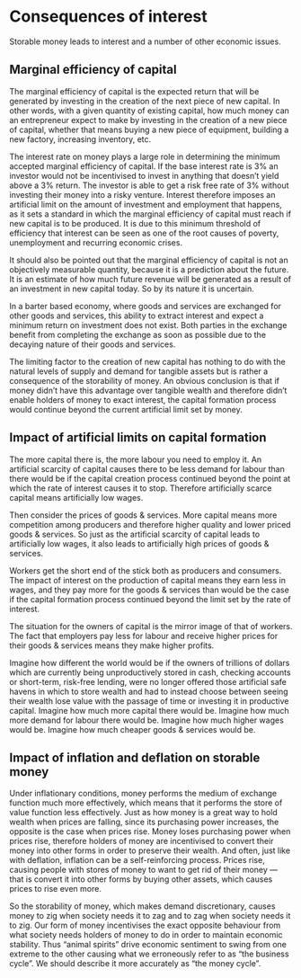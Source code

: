 # Consequences of interest

Storable money leads to interest and a number of other economic issues.



## **Marginal efficiency of capital**

The marginal efficiency of capital is the expected return that will be generated by investing in the creation of the next piece of new capital. In other words, with a given quantity of existing capital, how much money can an entrepreneur expect to make by investing in the creation of a new piece of capital, whether that means buying a new piece of equipment, building a new factory, increasing inventory, etc.

The interest rate on money plays a large role in determining the minimum accepted marginal efficiency of capital. If the base interest rate is 3% an investor would not be incentivised to invest in anything that doesn’t yield above a 3% return. The investor is able to get a risk free rate of 3% without investing their money into a risky venture. Interest therefore imposes an artificial limit on the amount of investment and employment that happens, as it sets a standard in which the marginal efficiency of capital must reach if new capital is to be produced. It is due to this minimum threshold of efficiency that interest can be seen as one of the root causes of poverty, unemployment and recurring economic crises.

It should also be pointed out that the marginal efficiency of capital is not an objectively measurable quantity, because it is a prediction about the future. It is an estimate of how much future revenue will be generated as a result of an investment in new capital today. So by its nature it is uncertain.

In a barter based economy, where goods and services are exchanged for other goods and services, this ability to extract interest and expect a minimum return on investment does not exist. Both parties in the exchange benefit from completing the exchange as soon as possible due to the decaying nature of their goods and services.

The limiting factor to the creation of new capital has nothing to do with the natural levels of supply and demand for tangible assets but is rather a consequence of the storability of money. An obvious conclusion is that if money didn’t have this advantage over tangible wealth and therefore didn’t enable holders of money to exact interest, the capital formation process would continue beyond the current artificial limit set by money.



## Impact of artificial limits on capital formation

The more capital there is, the more labour you need to employ it. An artificial scarcity of capital causes there to be less demand for labour than there would be if the capital creation process continued beyond the point at which the rate of interest causes it to stop. Therefore artificially scarce capital means artificially low wages.

Then consider the prices of goods & services. More capital means more competition among producers and therefore higher quality and lower priced goods & services. So just as the artificial scarcity of capital leads to artificially low wages, it also leads to artificially high prices of goods & services.

Workers get the short end of the stick both as producers and consumers. The impact of interest on the production of capital means they earn less in wages, and they pay more for the goods & services than would be the case if the capital formation process continued beyond the limit set by the rate of interest.

The situation for the owners of capital is the mirror image of that of workers. The fact that employers pay less for labour and receive higher prices for their goods & services means they make higher profits.

Imagine how different the world would be if the owners of trillions of dollars which are currently being unproductively stored in cash, checking accounts or short-term, risk-free lending, were no longer offered those artificial safe havens in which to store wealth and had to instead choose between seeing their wealth lose value with the passage of time or investing it in productive capital. Imagine how much more capital there would be. Imagine how much more demand for labour there would be. Imagine how much higher wages would be. Imagine how much cheaper goods & services would be.



## **Impact of inflation and deflation on storable money**

Under inflationary conditions, money performs the medium of exchange function much more effectively, which means that it performs the store of value function less effectively. Just as how money is a great way to hold wealth when prices are falling, since its purchasing power increases, the opposite is the case when prices rise. Money loses purchasing power when prices rise, therefore holders of money are incentivised to convert their money into other forms in order to preserve their wealth. And often, just like with deflation, inflation can be a self-reinforcing process. Prices rise, causing people with stores of money to want to get rid of their money — that is convert it into other forms by buying other assets, which causes prices to rise even more.

So the storability of money, which makes demand discretionary, causes money to zig when society needs it to zag and to zag when society needs it to zig. Our form of money incentivises the exact opposite behaviour from what society needs holders of money to do in order to maintain economic stability. Thus “animal spirits” drive economic sentiment to swing from one extreme to the other causing what we erroneously refer to as “the business cycle”. We should describe it more accurately as “the money cycle”.
